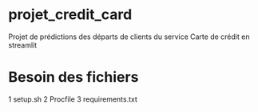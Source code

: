 # projet_credit_card
Projet de prédictions des départs de clients du service Carte de crédit en streamlit

# Besoin des fichiers
1 setup.sh
2 Procfile
3 requirements.txt
